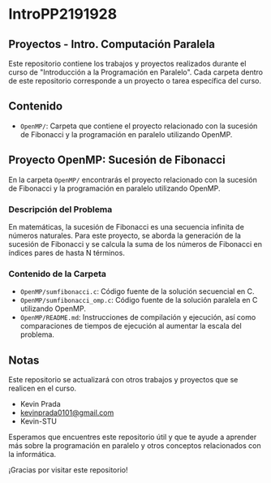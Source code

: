 # IntroPP2191928

## Proyectos - Intro. Computación Paralela

Este repositorio contiene los trabajos y proyectos realizados durante el curso de "Introducción a la Programación en Paralelo". Cada carpeta dentro de este repositorio corresponde a un proyecto o tarea específica del curso.

## Contenido

- `OpenMP/`: Carpeta que contiene el proyecto relacionado con la sucesión de Fibonacci y la programación en paralelo utilizando OpenMP.

## Proyecto OpenMP: Sucesión de Fibonacci

En la carpeta `OpenMP/` encontrarás el proyecto relacionado con la sucesión de Fibonacci y la programación en paralelo utilizando OpenMP.

### Descripción del Problema

En matemáticas, la sucesión de Fibonacci es una secuencia infinita de números naturales. Para este proyecto, se aborda la generación de la sucesión de Fibonacci y se calcula la suma de los números de Fibonacci en índices pares de hasta N términos.

### Contenido de la Carpeta

- `OpenMP/sumfibonacci.c`: Código fuente de la solución secuencial en C.
- `OpenMP/sumfibonacci_omp.c`: Código fuente de la solución paralela en C utilizando OpenMP.
- `OpenMP/README.md`: Instrucciones de compilación y ejecución, así como comparaciones de tiempos de ejecución al aumentar la escala del problema.

## Notas

Este repositorio se actualizará con otros trabajos y proyectos que se realicen en el curso.


- Kevin Prada
- kevinprada0101@gmail.com
- Kevin-STU

Esperamos que encuentres este repositorio útil y que te ayude a aprender más sobre la programación en paralelo y otros conceptos relacionados con la informática.

¡Gracias por visitar este repositorio!


